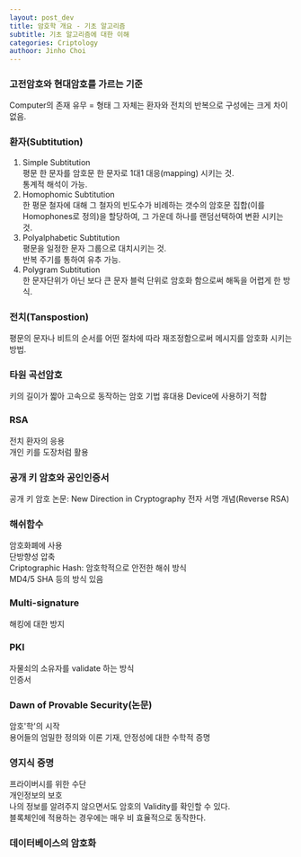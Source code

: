 ```yaml
---
layout: post_dev
title: 암호학 개요 - 기초 알고리즘
subtitle: 기초 알고리즘에 대한 이해
categories: Criptology
authoor: Jinho Choi
---
```


### 고전암호와 현대암호를 가르는 기준
Computer의 존재 유무
= 형태 그 자체는 환자와 전치의 반복으로 구성에는 크게 차이 없음.

### 환자(Subtitution)  
1. Simple Subtitution  
평문 한 문자를 암호문 한 문자로 1대1 대응(mapping) 시키는 것.  
통계적 해석이 가능.  
2. Homophomic Subtitution  
한 평문 철자에 대해 그 철자의 빈도수가 비례하는 갯수의 암호문 집합(이를 Homophones로 정의)을 할당하여, 그 가운데 하나를 랜덤선택하여 변환 시키는 것.
3. Polyalphabetic Subtitution  
평문을 일정한 문자 그룹으로 대치시키는 것.  
반복 주기를 통하여 유추 가능.
4. Polygram Subtitution  
한 문자단위가 아닌 보다 큰 문자 블럭 단위로 암호화 함으로써 해독을 어렵게 한 방식.

### 전치(Tanspostion)
평문의 문자나 비트의 순서를 어떤 절차에 따라 재조정함으로써 메시지를 암호화 시키는 방법.

### 타원 곡선암호
키의 길이가 짧아 고속으로 동작하는 암호 기법
휴대용 Device에 사용하기 적합

### RSA
전치 환자의 응용  
개인 키를 도장처럼 활용

### 공개 키 암호와 공인인증서
공개 키 암호 논문: New Direction in Cryptography
전자 서명 개념(Reverse RSA)

### 해쉬함수
암호화폐에 사용  
단방향성 압축  
Criptographic Hash: 암호학적으로 안전한 해쉬 방식  
MD4/5  SHA 등의 방식 있음

### Multi-signature
해킹에 대한 방지

### PKI
자물쇠의 소유자를 validate 하는 방식  
인증서  

### Dawn of Provable Security(논문)
암호'학'의 시작  
용어들의 엄밀한 정의와 이론 기재, 안정성에 대한 수학적 증명

### 영지식 증명
프라이버시를 위한 수단  
개인정보의 보호  
나의 정보를 알려주지 않으면서도 암호의 Validity를 확인할 수 있다.  
블록체인에 적용하는 경우에는 매우 비 효율적으로 동작한다.

### 데이터베이스의 암호화